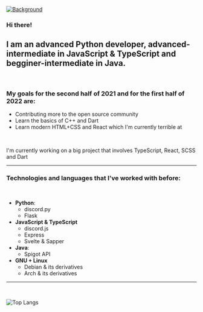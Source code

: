 [![Background](https://pbs.twimg.com/profile_banners/1347698201562914817/1631447380/1500x500)](https://marzeq.me)

### Hi there!

## I am an advanced Python developer, advanced-intermediate in JavaScript & TypeScript and begginer-intermediate in Java.

<br>

### My goals for the second half of 2021 and for the first half of 2022 are:
- Contributing more to the open source community
- Learn the basics of C++ and Dart
- Learn modern HTML+CSS and React which I'm currently terrible at

<br>

I'm currently working on a big project that involves TypeScript, React, SCSS and Dart

---

### Technologies and languages that I've worked with before:

<br>

- **Python**:
    * discord.py
    * Flask
- **JavaScript & TypeScript**
    * discord.js
    * Express
    * Svelte & Sapper
- **Java**:
    * Spigot API
- **GNU + Linux**
    * Debian & its derivatives
    * Arch & its derivatives

---

<br>

![Top Langs](https://github-readme-stats.vercel.app/api/top-langs/?username=marzeq&theme=synthwave&show_icons=true)
